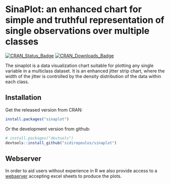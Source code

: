 # SinaPlot: an enhanced chart for simple and truthful representation of single observations over multiple classes

[![CRAN_Status_Badge](http://www.r-pkg.org/badges/version/sinaplot)](https://cran.r-project.org/package=sinaplot)
[![CRAN_Downloads_Badge](http://cranlogs.r-pkg.org/badges/sinaplot)](https://cran.rstudio.com/web/packages/sinaplot/index.html)

The sinaplot is a data visualization chart suitable for plotting any single variable in a multiclass dataset. It is an enhanced jitter strip chart, where the width of the jitter is controlled by the density distribution of the data within each class.

## Installation

Get the released version from CRAN:

```R
install.packages("sinaplot")
```

Or the development version from github:

```R
# install.packages("devtools")
devtools::install_github("sidiropoulos/sinaplot")
```

## Webserver
In order to aid users without experience in R we also provide access to a [webserver](http://servers.binf.ku.dk:8890/sinaplot/) accepting excel sheets to produce the plots. 
